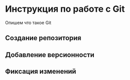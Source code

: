 # Инструкция по работе с Git

Опишем что такое Git

## Создание репозитория

## Добавление версионности

## Фиксация изменений